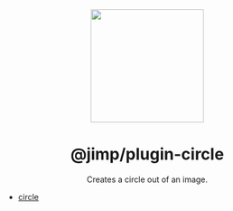 <div align="center">
  <img width="200" height="200"
    src="https://s3.amazonaws.com/pix.iemoji.com/images/emoji/apple/ios-11/256/crayon.png">
  <h1>@jimp/plugin-circle</h1>
  <p>Creates a circle out of an image.</p>
</div>

- [circle](http://jimp-dev.github.io/jimp/api/jimp/classes/jimp#circle)
